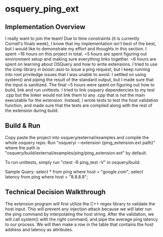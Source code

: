 # osquery_ping_ext

## Implementation Overview
I really want to join the team! Due to time constraints (it is currently Cornell's finals week), I know that my implementation isn't best of the best, but I would like to demonstrate my effort and thoughts in this section. I spent ~16 hours on this project in total. ~5 hours are spent figuring out environment setup and making sure everything links together. ~6 hours are spent on learning about OSQuery and how to write extensions. I tried to use the icmp library in boost::asio to issue a ping request, but I keep running into root priviledge issues that I was unable to avoid. I settled on using system() and piping the result of the standard output, but I made sure that the input is sanitized. The final ~5 hours were spent on figuring out how to build, link and run unittests. I tried to link osquery dependencies to my test .cpp but the linker would not link them to any .cpp that is not the main executable for the extension. Instead, I wrote tests to test the host validation function, and made sure that the tests are compiled along with the rest of the extension during build.

## Build & Run
Copy paste the project into osquery/external/examples and compile the whole osquery repo. Run "osqueryi --extension {ping_extension.ext path}" where the path is "osquery/build/external/examples/ping/ping_extension.ext" by default.

To run unittests, simply run "ctest -R ping_test -V" in osquery/build.

Sample Query:
select * from ping where host = "google.com";
select latency from ping where host = "8.8.8.8";

## Technical Decision Walkthrough
The extension program will first utilize the C++ regex library to validate the host input. This will prevent any injection attack because we will later run the ping command by interpolating the host string. After the validation, we will call system() with the right command, and pipe the average ping latency to our process. We will then make a row in the table that contains the host address and latency as attributes. 

